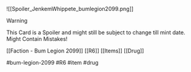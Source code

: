 ![[Spoiler_JenkemWhippete_bumlegion2099.png]]

> [!warning] 
> This Card is a Spoiler and might still be subject to change till mint date. 
> Might Contain Mistakes!


[[Faction - Bum Legion 2099]]
[[R6]]
[[Items]]
[[Drug]]

#bum-legion-2099 #R6 #item #drug 